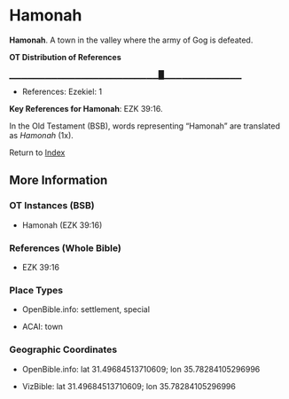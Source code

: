 # Hamonah
**Hamonah**. 
A town in the valley where the army of Gog is defeated. 


**OT Distribution of References**

▁▁▁▁▁▁▁▁▁▁▁▁▁▁▁▁▁▁▁▁▁▁▁▁▁█▁▁▁▁▁▁▁▁▁▁▁▁▁
* References: Ezekiel: 1



**Key References for Hamonah**: 
EZK 39:16. 


In the Old Testament (BSB), words representing “Hamonah” are translated as 
*Hamonah* (1x). 




Return to [Index](00-Index.md)

## More Information

### OT Instances (BSB)

* Hamonah (EZK 39:16)



### References (Whole Bible)

* EZK 39:16


### Place Types

* OpenBible.info: settlement, special

* ACAI: town



### Geographic Coordinates

* OpenBible.info: lat 31.49684513710609; lon 35.78284105296996

* VizBible: lat 31.49684513710609; lon 35.78284105296996




